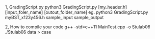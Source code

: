1, GradingScript.py
python3 GradingScript.py [my_header.h] [input_foler_name] [outout_folder_name]
eg. python3 GradingScript.py myBST_x123y456.h sample_input sample_output

2, How to compile your code
g++ -std=c++11 MainTest.cpp -o Stulab06
./Stulab06 data > case





